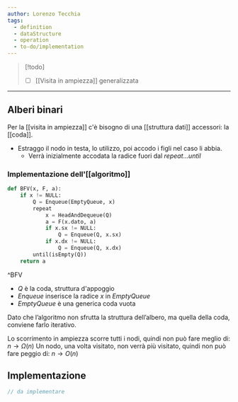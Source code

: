 ```yaml
---
author: Lorenzo Tecchia
tags:
  - definition
  - dataStructure
  - operation
  - to-do/implementation
---
```

>[!todo] 
>- [ ] [[Visita in ampiezza]] generalizzata

---
## Alberi binari 
Per la [[visita in ampiezza]] c'è bisogno di una [[struttura dati]] accessori: la [[coda]].

- Estraggo il nodo in testa, lo utilizzo, poi accodo i figli nel caso li abbia.
	- Verrà inizialmente accodata la radice fuori dal $repeat \dots until$ 
### Implementazione dell'[[algoritmo]]

```python 
def BFV(x, F, a):
	if x != NULL:
		Q = Enqueue(EmptyQueue, x)
		repeat
			x = HeadAndDequeue(Q)
			a = F(x.dato, a)
			if x.sx != NULL:
				Q = Enqueue(Q, x.sx)
			if x.dx != NULL:
				Q = Enqueue(Q, x.dx)
		until(isEmpty(Q))
	return a
```
^BFV

- $Q$ è la coda, struttura d'appoggio
- $Enqueue$ inserisce la radice $x$ in $EmptyQueue$ 
- $EmptyQueue$ è una generica coda vuota

Dato che l’algoritmo non sfrutta la struttura dell’albero, ma quella della coda, conviene farlo iterativo.

Lo scorrimento in ampiezza scorre tutti i nodi, quindi non può fare meglio di: $n \rightarrow \Omega(n)$
Un nodo, una volta visitato, non verrà più visitato, quindi non può fare peggio di: $n \rightarrow O(n)$ 

## Implementazione
```C
// da implementare
```
